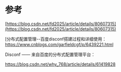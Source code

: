 # 参考

[https://blog.csdn.net/fd2025/article/details/80607315](https://blog.csdn.net/fd2025/article/details/80607315)

[分布式配置管理--百度disconf搭建过程和详细使用：
https://www.cnblogs.com/garfieldcgf/p/6439221.html

Disconf —— 来自百度的分布式配置管理平台：

https://blog.csdn.net/why_768/article/details/61419828

